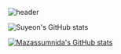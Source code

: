 <!-- ## Hi there 👋 -->

<!--
**yeoniii20/yeoniii20** is a ✨ _special_ ✨ repository because its `README.md` (this file) appears on your GitHub profile.

Here are some ideas to get you started:

- 🔭 I’m currently working on ...
- 🌱 I’m currently learning ...
- 👯 I’m looking to collaborate on ...
- 🤔 I’m looking for help with ...
- 💬 Ask me about ...
- 📫 How to reach me: ...
- 😄 Pronouns: ...
- ⚡ Fun fact: ...
-->

![header](https://capsule-render.vercel.app/api?type=Cylinder&color=373f51&height=250&section=header&text=Hi%20I'm%20Suyeon&fontSize=70&fontColor=ebcfb2)

![Suyeon's GitHub stats](https://github-readme-stats.vercel.app/api?username=yeoniii20&show_icons=true&theme=calm)

[![Mazassumnida's GitHub stats](https://github-readme-stats.vercel.app/api/top-langs/?username=yeoniii20&layout=compact&bg_color=373f51&title_color=ebcfb2&text_color=ebcfb2&icon_color=ebcfb2)](https://github.com/yeoniii20/mazassumnida)






